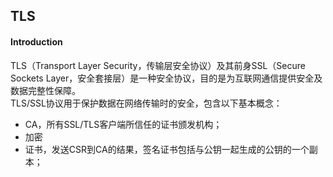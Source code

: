 ## TLS

#### Introduction
TLS（Transport Layer Security，传输层安全协议）及其前身SSL（Secure Sockets Layer，安全套接层）是一种安全协议，目的是为互联网通信提供安全及数据完整性保障。  
TLS/SSL协议用于保护数据在网络传输时的安全，包含以下基本概念：  
- CA，所有SSL/TLS客户端所信任的证书颁发机构；  
- 加密
- 证书，发送CSR到CA的结果，签名证书包括与公钥一起生成的公钥的一个副本；
